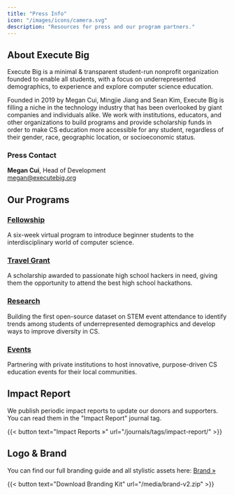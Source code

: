 ```yaml
---
title: "Press Info"
icon: "/images/icons/camera.svg"
description: "Resources for press and our program partners."
---
```


## About Execute Big

Execute Big is a minimal & transparent student-run nonprofit organization founded to enable all students, with a focus on underrepresented demographics, to experience and explore computer science education.

Founded in 2019 by Megan Cui, Mingjie Jiang and Sean Kim, Execute Big is filling a niche in the technology industry that has been overlooked by giant companies and individuals alike. We work with institutions, educators, and other organizations to build programs and provide scholarship funds in order to make CS education more accessible for any student, regardless of their gender, race, geographic location, or socioeconomic status.

### Press Contact  
**Megan Cui**, Head of Development  
megan@executebig.org  

## Our Programs

### [Fellowship](/fellowship)

A six-week virtual program to introduce beginner students to the interdisciplinary world of computer science.

### [Travel Grant](/grant)

A scholarship awarded to passionate high school hackers in need, giving them the opportunity to attend the best high school hackathons.

### [Research](/research)

Building the first open-source dataset on STEM event attendance to identify trends among students of underrepresented demographics and develop ways to improve diversity in CS.

### [Events](/events)

Partnering with private institutions to host innovative, purpose-driven CS education events for their local communities.

## Impact Report

We publish periodic impact reports to update our donors and supporters. You can read them in the "Impact Report" journal tag.

{{< button text="Impact Reports »" url="/journals/tags/impact-report/" >}}

## Logo & Brand

You can find our full branding guide and all stylistic assets here: [Brand »](/brand)

{{< button text="Download Branding Kit" url="/media/brand-v2.zip" >}}